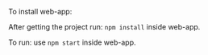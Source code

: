 To install web-app:

After getting the project run: `npm install` inside web-app.

To run:
use `npm start` inside web-app.
